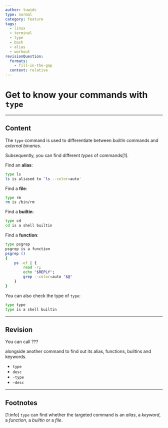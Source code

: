 ```yaml
---
author: tuwidc
type: normal
category: feature
tags:
  - linux
  - terminal
  - type
  - bash
  - alias
  - workout
revisionQuestion:
  formats:
    - fill-in-the-gap
  context: relative
---
```


# Get to know your commands with `type`


---

## Content

The `type` command is used to differentiate between *builtin* commands and *external binaries*.

Subsequently, you can find different *types* of commands[1].

Find an **alias**:

```bash
type ls
ls is aliased to `ls --color=auto'
```

Find a **file**:

```bash
type rm
rm is /bin/rm
```

Find a **builtin**:

```bash
type cd
cd is a shell builtin
```

Find a **function**:

```bash
type psgrep
psgrep is a function
psgrep () 
{ 
    ps -ef | { 
        read -r;
        echo "$REPLY";
        grep --color=auto "$@"
    }
}
```

You can also check the type of `type`:

```bash
type type
type is a shell builtin
```


---

## Revision

You can call ??? 

alongside another command to find out its alias, functions, builtins and keywords.

- `type`
- `desc`
- `-type`
- `—desc`


---

## Footnotes

[1:info]
`type` can find whether the targeted command is an *alias*, a *keyword*, a *function*, a *builtin* or a *file*.
